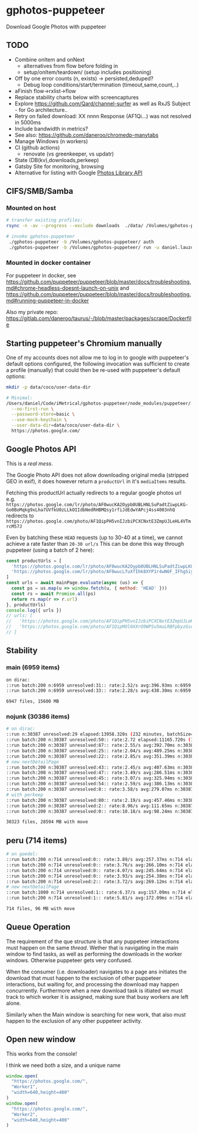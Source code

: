 # gphotos-puppeteer

Download Google Photos with puppeteer

## TODO

- Combine onItem and onNext
  - alternatives from flow before folding in
  - setup/onItem/teardown/ (setup includes positioning)
- Off by one error counts (n, exists) -> persisted,deduped?
  - Debug loop conditions/start/termination (timeout,same,count,..)
- aFinish flow->rxlist->flow
- Replace stability charts below with screencaptures
- Explore <https://github.com/Qard/channel-surfer> as well as RxJS Subject - for Go architecture..
- Retry on failed download: XX nnnn Response (AF1Qi...)  was not resolved in 5000ms
- Include bandwidth in metrics?
- See also: <https://github.com/daneroo/chromedp-manytabs>
- Manage Windows (n workers)
- CI (github actions)
  - renovate (vs greenkeeper, vs updatr)
- State (DB(kv),downloads,perkeep)
- Gatsby Site for monitoring, browsing
- Alternative for listing with Google [Photos Library API](https://developers.google.com/photos/library/reference/rest)

## CIFS/SMB/Samba

### Mounted on host

```bash
# transfer existing profiles:
rsync -n -av --progress --exclude downloads  ./data/ /Volumes/gphotos-puppeteer/

# invoke gphotos-puppeteer
 ./gphotos-puppeteer -b /Volumes/gphotos-puppeteer/ auth
 ./gphotos-puppeteer -b /Volumes/gphotos-puppeteer/ run -u daniel.lauzon@gmail.com -m files
```

### Mounted in docker container

For puppeteer in docker,
see <https://github.com/puppeteer/puppeteer/blob/master/docs/troubleshooting.md#chrome-headless-doesnt-launch-on-unix>
and <https://github.com/puppeteer/puppeteer/blob/master/docs/troubleshooting.md#running-puppeteer-in-docker>

Also my private repo: <https://gitlab.com/daneroo/taurus/-/blob/master/packages/scrape/Dockerfile>

## Starting puppeteer's Chromium manually

One of my accounts does not allow me to log in to google with puppeteer's default options configured, the following invocation was sufficient to create a profile (manually) that could then be re-used with puppeteer's default options:

```bash
mkdir -p data/coco/user-data-dir

# Minimal:
/Users/daniel/Code/iMetrical/gphotos-puppeteer/node_modules/puppeteer/.local-chromium/mac-706915/chrome-mac/Chromium.app/Contents/MacOS/Chromium \
  --no-first-run \
  --password-store=basic \
  --use-mock-keychain \
  --user-data-dir=data/coco/user-data-dir \
  https://photos.google.com/
```

## Google Photos API

This is a *real mess*.

The Google Photo API does not allow downloading original media (stripped GEO in exif),
it does however return a `productUrl` in it's `mediaItems` results.

Fetching this productUrl actually redirects to a regular google photos url
e.g. `https://photos.google.com/lr/photo/AF0wucKA2Oypb0UBLHNLSuPadtZiwpLKG-Go0BoMqkg9xLha7UVfkU0zLLkOIIdbNedRHBMQsy1rfiJdEdwYAPcj4ss4003nhQ` redirects to `https://photos.google.com/photo/AF1QipPH5vnIJzbiPCXCNxtE3ZmpUJLeHL4VTmrcM57J`

Even by batching these `HEAD` requests (up to 30-40 at a time), we cannot achieve a rate faster than `20-30 url/s`
This can be done this way through puppeteer (using a batch of 2 here):

```js
const productUrls = [
  'https://photos.google.com/lr/photo/AF0wucKA2Oypb0UBLHNLSuPadtZiwpLKG-Go0BoMqkg9xLha7UVfkU0zLLkOIIdbNedRHBMQsy1rfiJdEdwYAPcj4ss4003nhQ',
  'https://photos.google.com/lr/photo/AF0wucLfuXfIhk8XYP1r4wN6F_IFhgSiygzwC7iftuitsGTNPKZfRMZefDJev6URAh66HBECdaBkNXs2qhJy6-zrIkgMGqa-sA'
]
const urls = await mainPage.evaluate(async (us) => {
  const ps = us.map(u => window.fetch(u, { method: 'HEAD' }))
  const rs = await Promise.all(ps)
  return rs.map(r => r.url)
}, productUrls)
console.log({ urls })
// urls: [
//   'https://photos.google.com/photo/AF1QipPH5vnIJzbiPCXCNxtE3ZmpUJLeHL4VTmrcM57J',
//   'https://photos.google.com/photo/AF1QipMOl0XXrO9WPSv5muLRBFpbyzGsdnrqUqtF8f73'
// ]
```

## Stability

### main (6959 items)

```bash
on dirac:
::run batch:200 n:6959 unresolved:31:: rate:2.52/s avg:396.93ms n:6959 elapsed:2762.2221s
::run batch:200 n:6959 unresolved:33:: rate:2.28/s avg:438.30ms n:6959 elapsed:3050.1437s

6947 files, 15600 MB
```

### nojunk (30386 items)

```bash
# on dirac:
::run n:30387 unresolved:29 elapsed:13958.320s (232 minutes, batchSize=1000)
::run batch:200 n:30387 unresolved:50:: rate:2.72 elapsed:11165.720s (186 minutes, batchSize=200)
::run batch:200 n:30387 unresolved:87:: rate:2.55/s avg:392.70ms n:30387 elapsed:11933.0139s
::run batch:200 n:30387 unresolved:25:: rate:2.04/s avg:489.25ms n:30387 elapsed:14866.7884s (with move)
::run batch:200 n:30387 unresolved:22:: rate:2.85/s avg:351.39ms n:30387 elapsed:10677.7708s
# new nextDetailPage
::run batch:200 n:30387 unresolved:43:: rate:2.45/s avg:407.63ms n:30387 elapsed:12386.6491s
::run batch:200 n:30387 unresolved:47:: rate:3.49/s avg:286.51ms n:30387 elapsed:8706.0997s
::run batch:200 n:30387 unresolved:45:: rate:3.07/s avg:325.94ms n:30387 elapsed:9904.2262s
::run batch:200 n:30387 unresolved:54:: rate:2.59/s avg:386.13ms n:30387 elapsed:11733.3302s
::run batch:200 n:30387 unresolved:8:: rate:3.58/s avg:279.07ms n:30387 elapsed:8480.0763s
# with perkeep
::run batch:200 n:30387 unresolved:80:: rate:2.19/s avg:457.46ms n:30387 elapsed:13900.8981s (actually 34469.192s)
::run batch:200 n:30387 unresolved:2:: rate:8.96/s avg:111.65ms n:30387 elapsed:3392.6336s
::run batch:200 n:30387 unresolved:0:: rate:10.18/s avg:98.24ms n:30387 elapsed:2985.1668s

30323 files, 28594 MB with move
```

## peru (714 items)

```bash
# on goedel:
::run batch:200 n:714 unresolved:0:: rate:3.89/s avg:257.37ms n:714 elapsed:183.7657s
::run batch:200 n:714 unresolved:0:: rate:3.76/s avg:266.10ms n:714 elapsed:189.9984s
::run batch:200 n:714 unresolved:0:: rate:4.07/s avg:245.64ms n:714 elapsed:175.3901s
::run batch:200 n:714 unresolved:0:: rate:3.93/s avg:254.38ms n:714 elapsed:181.6267s
::run batch:200 n:714 unresolved:2:: rate:3.72/s avg:269.12ms n:714 elapsed:192.1495s
# new nextDetailPage
::run batch:1000 n:714 unresolved:1:: rate:6.37/s avg:157.09ms n:714 elapsed:112.1613s
::run batch:200 n:714 unresolved:1:: rate:5.81/s avg:172.09ms n:714 elapsed:122.8737s

714 files, 96 MB with move
```

## Queue Operation

The requirement of the que structure is that any puppeteer interactions must happen on the same *thread*.
Wether that is navigating in the main window to find tasks, as well as performing the downloads in the worker windows. Otherwise puppeteer gets very confused.

When the consumer (i.e. downloader) navigates to a page ans initiates the download that must happen to the exclusion of other puppeteer interactions, but waiting for, and processing the download may happen concurrently.
Furthermore when a new download task is iitiated we must track to which worker it is assigned, making sure that busy workers are left alone.

Similarly when the Main window is searching for new work, that also must happen to the exclusion of any other puppeteer activity.

## Open new window

This works from the console!

I think we need both a size, and a unique name

```js
window.open(
  "https://photos.google.com/",
  "Worker1",
  "width=640,height=400"
)
window.open(
  "https://photos.google.com/",
  "Worker2",
  "width=640,height=400"
)

```
